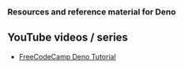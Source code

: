 ### Resources and reference material for Deno

## YouTube videos / series

- [FreeCodeCamp Deno Tutorial](https://youtu.be/TQUy8ENesGY)
